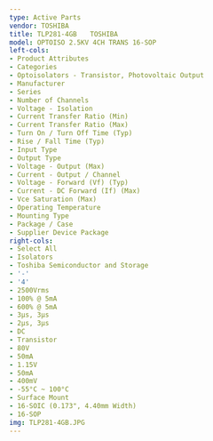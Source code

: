 ```yaml
---
type: Active Parts
vendor: TOSHIBA
title: TLP281-4GB　　TOSHIBA
model: OPTOISO 2.5KV 4CH TRANS 16-SOP
left-cols:
- Product Attributes
- Categories
- Optoisolators - Transistor, Photovoltaic Output
- Manufacturer
- Series
- Number of Channels
- Voltage - Isolation
- Current Transfer Ratio (Min)
- Current Transfer Ratio (Max)
- Turn On / Turn Off Time (Typ)
- Rise / Fall Time (Typ)
- Input Type
- Output Type
- Voltage - Output (Max)
- Current - Output / Channel
- Voltage - Forward (Vf) (Typ)
- Current - DC Forward (If) (Max)
- Vce Saturation (Max)
- Operating Temperature
- Mounting Type
- Package / Case
- Supplier Device Package
right-cols:
- Select All
- Isolators
- Toshiba Semiconductor and Storage
- '-'
- '4'
- 2500Vrms
- 100% @ 5mA
- 600% @ 5mA
- 3µs, 3µs
- 2µs, 3µs
- DC
- Transistor
- 80V
- 50mA
- 1.15V
- 50mA
- 400mV
- -55°C ~ 100°C
- Surface Mount
- 16-SOIC (0.173", 4.40mm Width)
- 16-SOP
img: TLP281-4GB.JPG
---
```

